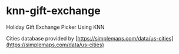 # knn-gift-exchange

Holiday Gift Exchange Picker Using KNN

Cities database provided by [https://simplemaps.com/data/us-cities](https://simplemaps.com/data/us-cities)